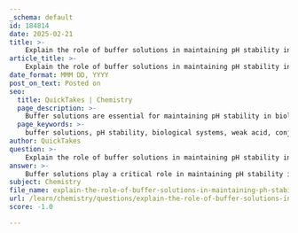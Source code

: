 ```yaml
---
_schema: default
id: 184814
date: 2025-02-21
title: >-
    Explain the role of buffer solutions in maintaining pH stability in biological systems.
article_title: >-
    Explain the role of buffer solutions in maintaining pH stability in biological systems.
date_format: MMM DD, YYYY
post_on_text: Posted on
seo:
  title: QuickTakes | Chemistry
  page_description: >-
    Buffer solutions are essential for maintaining pH stability in biological systems, enabling optimal enzyme function, supporting metabolic pathways, and facilitating homeostasis.
  page_keywords: >-
    buffer solutions, pH stability, biological systems, weak acid, conjugate base, enzyme functionality, metabolic pathways, homeostasis, bicarbonate buffer, physiological reactions
author: QuickTakes
question: >-
    Explain the role of buffer solutions in maintaining pH stability in biological systems.
answer: >-
    Buffer solutions play a critical role in maintaining pH stability in biological systems, which is essential for the proper functioning of various biochemical processes. Here’s a detailed explanation of their significance:\n\n### Definition and Composition of Buffer Solutions\nBuffer solutions are special solutions that resist changes in pH when small amounts of acid or base are added. They typically consist of:\n- A **weak acid** and its **conjugate base** (e.g., acetic acid and sodium acetate).\n- A **weak base** and its **conjugate acid** (e.g., ammonia and ammonium chloride).\n\n### Mechanism of Action\nBuffers work by neutralizing added acids or bases. When an acid (H⁺ ions) is added to a buffer solution, the weak base component of the buffer reacts with the excess H⁺ ions to form the weak acid, thereby minimizing the change in pH. Conversely, when a base (OH⁻ ions) is added, the weak acid component donates H⁺ ions to neutralize the base, again stabilizing the pH.\n\n### Importance in Biological Systems\n1. **Enzyme Functionality**: Many enzymes require specific pH ranges to function optimally. For instance, enzymes in the human stomach, like pepsin, work best at a low pH, while others in the small intestine, like trypsin, function better at a higher pH. Buffer systems help maintain these pH levels, ensuring that enzymes can catalyze reactions efficiently.\n\n2. **Metabolic Pathways**: The stability of pH is crucial for metabolic pathways. Enzymes that regulate these pathways can be activated or inhibited by changes in pH. Buffer solutions help maintain the necessary pH for these enzymes to operate effectively, facilitating metabolic processes.\n\n3. **Homeostasis**: Living organisms maintain a stable internal pH through various mechanisms, including buffer systems. This homeostasis is vital for cellular reactions, as fluctuations in pH can lead to denaturation of proteins and disruption of cellular functions.\n\n4. **Physiological Reactions**: For example, the bicarbonate buffer system in the blood helps regulate pH by neutralizing excess acids, thus maintaining a narrow pH range essential for physiological functions.\n\n### Conclusion\nIn summary, buffer solutions are indispensable in biological systems for maintaining pH stability. They ensure that enzymes and metabolic pathways function optimally, support homeostasis, and facilitate various physiological reactions. Without effective buffer systems, the biochemical processes that sustain life would be severely compromised.
subject: Chemistry
file_name: explain-the-role-of-buffer-solutions-in-maintaining-ph-stability-in-biological-systems.md
url: /learn/chemistry/questions/explain-the-role-of-buffer-solutions-in-maintaining-ph-stability-in-biological-systems
score: -1.0

---
```


&nbsp;